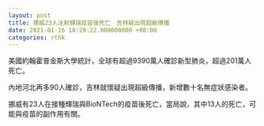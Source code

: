 ```yaml
---
layout: post
title: 挪威23人注射輝瑞疫苗後死亡　吉林疑出現超級傳播
date: 2021-01-16 18:29:22.000000000 +08:00
categories: rthk
---
```


美國約翰霍普金斯大學統計，全球有超過9390萬人確診新型肺炎，超過201萬人死亡。

內地河北再多90人確診，吉林就懷疑出現超級傳播，新增數十名無症狀感染者。

挪威有23人在接種輝瑞與BioNTech的疫苗後死亡，當局說，其中13人的死亡，可能與疫苗的副作用有關。
